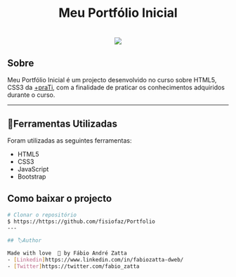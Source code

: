 <h1 align="center">
    <p>Meu Portfólio Inicial</p>
</h1>

<h1 align="center">
    <img src="https://raw.githubusercontent.com/fisiofaz/Portfolio/main/portf%C3%B3lio/Thumbnail/readme.png">
</h1>



## Sobre

Meu Portfólio Inicial é um projecto desenvolvido no curso sobre HTML5, CSS3 da [+praTi](https://www.maisprati.com.br/), com a finalidade de praticar os conhecimentos adquiridos durante o curso.

---

## 📂Ferramentas Utilizadas

Foram utilizadas as seguintes ferramentas:

- HTML5
- CSS3 
- JavaScript
- Bootstrap

## Como baixar o projecto

```bash
# Clonar o repositório
$ https://https://github.com/fisiofaz/Portfolio
---

## 🏷Author

Made with love  💜 by Fábio André Zatta 
- [Linkedin]https://www.linkedin.com/in/fabiozatta-dweb/
- [Twitter]https://twitter.com/fabio_zatta
